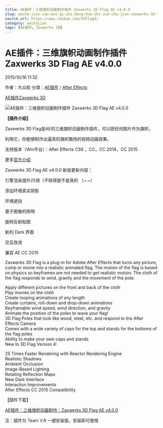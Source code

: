```yaml
---
title: AE插件：三维旗帜动画制作插件 Zaxwerks 3D Flag AE v4.0.0
slug: aecha-jian-san-wei-qi-zhi-dong-hua-zhi-zuo-cha-jian-zaxwerks-3d-flag-ae-v4-0-0
source_url: https://www.lookae.com/3dflag4/
category: aechajian
tags: [AE插件, Zaxwerks 3D]
---
```

# AE插件：三维旗帜动画制作插件 Zaxwerks 3D Flag AE v4.0.0

2015/10/16 11:32

作者：大众脸
分类：[AE插件](https://www.lookae.com/after-effects/aechajian/) / [After Effects](https://www.lookae.com/after-effects/)

[AE插件](https://www.lookae.com/tag/ae%e6%8f%92%e4%bb%b6/)[Zaxwerks 3D](https://www.lookae.com/tag/zaxwerks-3d/)

![AE插件：三维旗帜动画制作插件 Zaxwerks 3D Flag AE v4.0.0](https://www.lookae.com/wp-content/uploads/2013/10/Z3D-Flag-.jpg "AE插件：三维旗帜动画制作插件 Zaxwerks 3D Flag AE v4.0.0-LookAE.com")

**【插件介绍】**

Zaxwerks 3D Flag是AE的三维旗帜动画制作插件，可以把任何图片作为旗帜，

利用它，你能够制作出逼真的旗帜飘扬的视频动画效果。

支持版本（Win平台）：After Effects CS6 ，CC，CC 2014，CC 2015

更多[官方介绍](http://zaxwerks.com/3dflag/index.shtml)

Zaxwerks 3D Flag AE v4.0.0 新版更新内容：

引擎渲染提升25倍（不晓得是不是真的 （~.~）

添加环境真实阴影

环境遮挡

基于图像的照明

旋转反射贴图

新的 Dark 界面

交互改进

兼容 AE CC 2015

Zaxwerks 3D Flag is a plug-in for Adobe After Effects that turns any picture, comp or movie into a realistic animated flag. The motion of the flag is based on physics so keyframes are not needed to get realistic motion. The cloth of the flag responds to wind, gravity and the movement of the pole.

Apply different pictures on the front and back of the cloth  
Play movies on the cloth  
Create looping animations of any length  
Create curtains, roll-down and drop-down animations  
Keyframable wind speed, wind direction, and gravity  
Animate the position of the poles to wave your flag!  
3D Flag Poles that look like wood, steel, etc. and respond to the After Effects Camera  
Comes with a wide variety of caps for the top and stands for the bottoms of the flag poles  
Ability to make your own caps and stands  
New In 3D Flag Version 4:

25 Times Faster Rendering with Reactor Rendering Engine  
Realistic Shadows  
Ambient Occlusion  
Image-Based Lighting  
Rotating Reflection Maps  
New Dark Interface  
Interaction Improvements  
After Effects CC 2015 Compatibility

【插件下载】

[AE插件：三维旗帜动画制作：Zaxwerks 3D Flag AE v4.0.0](https://www.400gb.com/file/124357184)

注：插件为 Team V.R 一键安装版，安装即可使用
